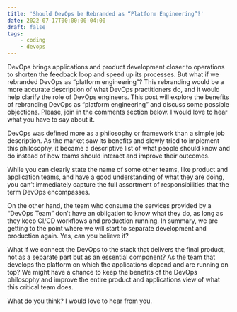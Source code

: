 ```yaml
---
title: 'Should DevOps be Rebranded as “Platform Engineering”?'
date: 2022-07-17T00:00:00-04:00
draft: false
tags:
    - coding
    - devops
---
```


DevOps brings applications and product development closer to operations to shorten the feedback loop and speed up its processes. But what if we rebranded DevOps as “platform engineering”? This rebranding would be a more accurate description of what DevOps practitioners do, and it would help clarify the role of DevOps engineers. This post will explore the benefits of rebranding DevOps as “platform engineering” and discuss some possible objections. Please, join in the comments section below. I would love to hear what you have to say about it.

DevOps was defined more as a philosophy or framework than a simple job description. As the market saw its benefits and slowly tried to implement this philosophy, it became a descriptive list of what people should know and do instead of how teams should interact and improve their outcomes.

While you can clearly state the name of some other teams, like product and application teams, and have a good understanding of what they are doing, you can’t immediately capture the full assortment of responsibilities that the term DevOps encompasses.

On the other hand, the team who consume the services provided by a “DevOps Team” don’t have an obligation to know what they do, as long as they keep CI/CD workflows and production running. In summary, we are getting to the point where we will start to separate development and production again. Yes, can you believe it?

What if we connect the DevOps to the stack that delivers the final product, not as a separate part but as an essential component? As the team that develops the platform on which the applications depend and are running on top? We might have a chance to keep the benefits of the DevOps philosophy and improve the entire product and applications view of what this critical team does.

What do you think? I would love to hear from you.
